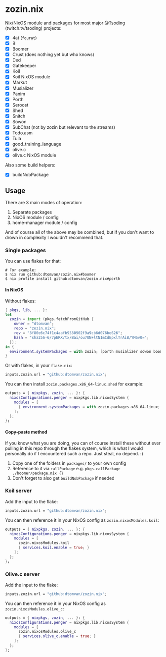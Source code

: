 # zozin.nix

Nix/NixOS module and packages for most major [@Tsoding](https://github.com/tsoding) (twitch.tv/tsoding) projects:
- [x] 4at (`fourat`)
- [x] B
- [x] Boomer
- [x] Crust (does nothing yet but who knows)
- [x] Ded
- [x] Gatekeeper
- [x] Koil
- [x] Koil NixOS module
- [x] Markut
- [x] Musializer
- [x] Panim
- [x] Porth
- [x] Seroost
- [x] Shed
- [x] Snitch
- [x] Sowon
- [x] SubChat (not by zozin but relevant to the streams)
- [x] Todo.asm
- [x] Tula
- [x] good_training_language
- [x] olive.c
- [x] olive.c NixOS module

Also some build helpers:
- [x] buildNobPackage

## Usage
There are 3 main modes of operation:
1. Separate packages
2. NixOS module / config
3. home-manager module / config

And of course all of the above may be combined, but if you don't want to drown
in complexity I wouldn't recommend that.

### Single packages
You can use flakes for that:

```ShellSession
# For example:
$ nix run github:dtomvan/zozin.nix#boomer
$ nix profile install github:dtomvan/zozin.nix#porth
```

#### In NixOS
Without flakes:

```nix
{ pkgs, lib, ... }: 
let
  zozin = import (pkgs.fetchFromGitHub {
    owner = "dtomvan";
    repo = "zozin.nix";
    rev = "3f80e6c74f1c4aafb9530902f9a9cb6d076be626";
    hash = "sha256-6/7pERX/tx/Bai/ou7UN+ltNImCdEpxlTrAiB/YM6v0=";
  });
in {
  environment.systemPackages = with zozin; [porth musializer sowon boomer ded];
}
```

Or with flakes, in your `flake.nix`:
```nix
inputs.zozin.url = "github:dtomvan/zozin.nix";
```

You can then install `zozin.packages.x86_64-linux.shed` for example:

```nix
outputs = { nixpkgs, zozin, ... }: {
  nixosConfigurations.penger = nixpkgs.lib.nixosSystem {
    modules = [
      { environment.systemPackages = with zozin.packages.x86_64-linux; [ shed ]; }
    ];
  };
};
```

#### Copy-paste method
If you know what you are doing, you can of course install these without ever
pulling in this repo through the flakes system, which is what I would
personally do if I encountered such a repo. Just steal, no depend. :)

1. Copy one of the folders in `packages/` to your own config
2. Reference to it via `callPackage` e.g. `pkgs.callPackage ./boomer/package.nix {}`
3. Don't forget to also get `buildNobPackage` if needed

### Koil server
Add the input to the flake:
```nix
inputs.zozin.url = "github:dtomvan/zozin.nix";
```

You can then reference it in your NixOS config as `zozin.nixosModules.koil`:
```nix
outputs = { nixpkgs, zozin, ... }: {
  nixosConfigurations.penger = nixpkgs.lib.nixosSystem {
    modules = [
      zozin.nixosModules.koil
      { services.koil.enable = true; }
    ];
  };
};
```

### Olive.c server
Add the input to the flake:
```nix
inputs.zozin.url = "github:dtomvan/zozin.nix";
```

You can then reference it in your NixOS config as `zozin.nixosModules.olive_c`:
```nix
outputs = { nixpkgs, zozin, ... }: {
  nixosConfigurations.penger = nixpkgs.lib.nixosSystem {
    modules = [
      zozin.nixosModules.olive_c
      { services.olive_c.enable = true; }
    ];
  };
};
```
